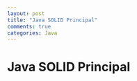 ```yaml
---
layout: post
title: "Java SOLID Principal"
comments: true
categories: Java
---
```


# Java SOLID Principal


